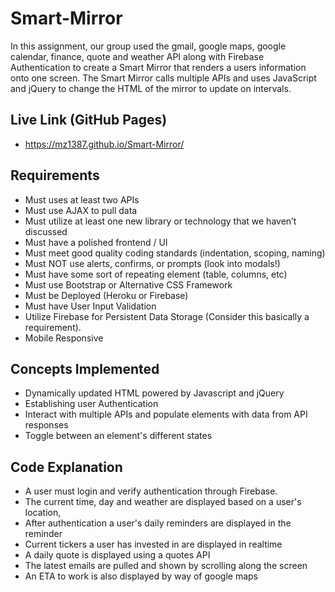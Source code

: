 # Smart-Mirror
In this assignment, our group used the gmail, google maps, google calendar, finance, quote and weather API along with Firebase Authentication to create a Smart Mirror that renders a users information onto one screen. The Smart Mirror calls multiple APIs and uses JavaScript and jQuery to change the HTML of the mirror to update on intervals.

## Live Link (GitHub Pages)
- https://mz1387.github.io/Smart-Mirror/


## Requirements

- Must uses at least two APIs
- Must use AJAX to pull data
- Must utilize at least one new library or technology that we haven’t discussed
- Must have a polished frontend / UI
- Must meet good quality coding standards (indentation, scoping, naming)
- Must NOT use alerts, confirms, or prompts (look into modals!)
- Must have some sort of repeating element (table, columns, etc)
- Must use Bootstrap or Alternative CSS Framework
- Must be Deployed (Heroku or Firebase)
- Must have User Input Validation
- Utilize Firebase for Persistent Data Storage (Consider this basically a requirement).
- Mobile Responsive

## Concepts Implemented

- Dynamically updated HTML powered by Javascript and jQuery
- Establishing user Authentication
- Interact with multiple APIs and populate elements with data from API responses
- Toggle between an element's different states

## Code Explanation

- A user must login and verify authentication through Firebase.
- The current time, day and weather are displayed based on a user's location,
- After authentication a user's daily reminders are displayed in the reminder
- Current tickers a user has invested in are displayed in realtime
- A daily quote is displayed using a quotes API
- The latest emails are pulled and shown by scrolling along the screen
- An ETA to work is also displayed by way of google maps
